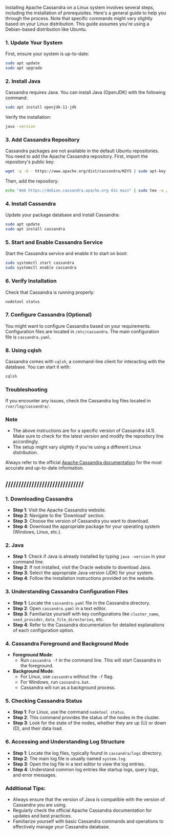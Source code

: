 Installing Apache Cassandra on a Linux system involves several steps, including the installation of prerequisites. Here's a general guide to help you through the process. Note that specific commands might vary slightly based on your Linux distribution. This guide assumes you're using a Debian-based distribution like Ubuntu.

### 1. Update Your System
First, ensure your system is up-to-date:
```bash
sudo apt update
sudo apt upgrade
```

### 2. Install Java
Cassandra requires Java. You can install Java (OpenJDK) with the following command:
```bash
sudo apt install openjdk-11-jdk
```

Verify the installation:
```bash
java -version
```

### 3. Add Cassandra Repository
Cassandra packages are not available in the default Ubuntu repositories. You need to add the Apache Cassandra repository. First, import the repository's public key:
```bash
wget -q -O - https://www.apache.org/dist/cassandra/KEYS | sudo apt-key add -
```

Then, add the repository:
```bash
echo "deb https://debian.cassandra.apache.org 41x main" | sudo tee -a /etc/apt/sources.list.d/cassandra.sources.list
```

### 4. Install Cassandra
Update your package database and install Cassandra:
```bash
sudo apt update
sudo apt install cassandra
```

### 5. Start and Enable Cassandra Service
Start the Cassandra service and enable it to start on boot:
```bash
sudo systemctl start cassandra
sudo systemctl enable cassandra
```

### 6. Verify Installation
Check that Cassandra is running properly:
```bash
nodetool status
```

### 7. Configure Cassandra (Optional)
You might want to configure Cassandra based on your requirements. Configuration files are located in `/etc/cassandra`. The main configuration file is `cassandra.yaml`.

### 8. Using cqlsh
Cassandra comes with `cqlsh`, a command-line client for interacting with the database. You can start it with:
```bash
cqlsh
```

### Troubleshooting
If you encounter any issues, check the Cassandra log files located in `/var/log/cassandra/`.

### Note
- The above instructions are for a specific version of Cassandra (4.1). Make sure to check for the latest version and modify the repository line accordingly.
- The setup might vary slightly if you're using a different Linux distribution.

Always refer to the official [Apache Cassandra documentation](http://cassandra.apache.org/doc/) for the most accurate and up-to-date information.


//////////////////////////////
-------------------------------------------

### 1. **Downloading Cassandra**
   - **Step 1**: Visit the Apache Cassandra website.
   - **Step 2**: Navigate to the 'Download' section.
   - **Step 3**: Choose the version of Cassandra you want to download.
   - **Step 4**: Download the appropriate package for your operating system (Windows, Linux, etc.).

### 2. **Java**
   - **Step 1**: Check if Java is already installed by typing `java -version` in your command line.
   - **Step 2**: If not installed, visit the Oracle website to download Java.
   - **Step 3**: Select the appropriate Java version (JDK) for your system.
   - **Step 4**: Follow the installation instructions provided on the website.

### 3. **Understanding Cassandra Configuration Files**
   - **Step 1**: Locate the `cassandra.yaml` file in the Cassandra directory.
   - **Step 2**: Open `cassandra.yaml` in a text editor.
   - **Step 3**: Familiarize yourself with key configurations like `cluster_name`, `seed_provider`, `data_file_directories`, etc.
   - **Step 4**: Refer to the Cassandra documentation for detailed explanations of each configuration option.

### 4. **Cassandra Foreground and Background Mode**
   - **Foreground Mode**: 
     - Run `cassandra -f` in the command line. This will start Cassandra in the foreground.
   - **Background Mode**: 
     - For Linux, use `cassandra` without the `-f` flag.
     - For Windows, run `cassandra.bat`.
     - Cassandra will run as a background process.

### 5. **Checking Cassandra Status**
   - **Step 1**: For Linux, use the command `nodetool status`.
   - **Step 2**: This command provides the status of the nodes in the cluster.
   - **Step 3**: Look for the state of the nodes, whether they are up (U) or down (D), and their data load.

### 6. **Accessing and Understanding Log Structure**
   - **Step 1**: Locate the log files, typically found in `cassandra/logs` directory.
   - **Step 2**: The main log file is usually named `system.log`.
   - **Step 3**: Open the log file in a text editor to view the log entries.
   - **Step 4**: Understand common log entries like startup logs, query logs, and error messages.

### Additional Tips:
- Always ensure that the version of Java is compatible with the version of Cassandra you are using.
- Regularly check the official Apache Cassandra documentation for updates and best practices.
- Familiarize yourself with basic Cassandra commands and operations to effectively manage your Cassandra database. 



